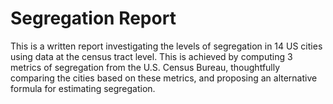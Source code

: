# Segregation Report
This is a written report investigating the levels of segregation in 14 US cities using data at the census tract level. This is achieved by computing 3 metrics of segregation from the U.S. Census Bureau, thoughtfully comparing the cities based on these metrics, and proposing an alternative formula for estimating segregation.